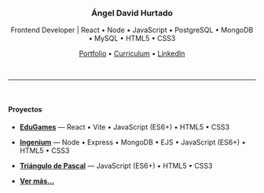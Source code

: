 <br>

<h3 align="center">Ángel David Hurtado</h3>

<p align="center">
	Frontend Developer | React • Node • JavaScript • PostgreSQL • MongoDB • MySQL • HTML5 • CSS3
</p>

<p align="center">
	<a href="https://angeldavidhurtado.github.io/">Portfolio</a> •
	<a href="https://angeldavidhurtado.github.io/%C3%81ngel%20David%20Hurtado%20-%20Frontend%20Developer.pdf">Curriculum</a> •
	<a href="https://www.linkedin.com/in/angel-david-hurtado/">LinkedIn</a>
</p>

<br>

<hr>

<br>

#### Proyectos

* [**EduGames**](https://edugamesclub.github.io/) — React • Vite • JavaScript (ES6+) • HTML5 • CSS3

* [**Ingenium**](https://ingeniumedu.onrender.com/) — Node • Express • MongoDB • EJS • JavaScript (ES6+) • HTML5 • CSS3

* [**Triángulo de Pascal**](https://angeldavidhurtado.github.io/pascals-triangle/) — JavaScript (ES6+) • HTML5 • CSS3

* [**Ver más...**](https://angeldavidhurtado.github.io)

<br>

